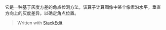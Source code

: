 它是一种基于灰度方差的角点检测方法，该算子计算图像中某个像素沿水平，垂直方向上的灰度差异，以确定角点位置。


> Written with [StackEdit](https://stackedit.io/).
<!--stackedit_data:
eyJoaXN0b3J5IjpbMTc3ODc3ODcwMF19
-->